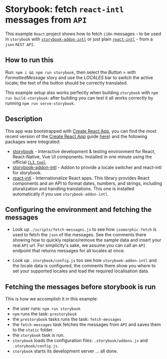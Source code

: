 # Storybook: fetch `react-intl` messages from `API`

This example `React` project shows how to fetch `i18n` messages - to be used in `storybook` with [`storybook-addon-intl`](https://github.com/truffls/storybook-addon-intl) or just plain [`react-intl`](https://github.com/yahoo/react-intl) - from a `json` `REST API`.

## How to run this

Run: `npm i && npm run storybook`, then select the *Button > with FormattedMessage* story and use the *LOCALES* bar to switch the active locale; the text of the button should be correctly translated.

This example setup also works perfectly when building `storybook` with `npm run build-storybook`: after building you can test it all works correctly by running `npm run serve-storybook`.

## Description

This app was bootstrapped with [Create React App](https://github.com/facebookincubator/create-react-app), you can find the most recent version of the [Create React App](https://github.com/facebookincubator/create-react-app) guide [here](https://github.com/facebookincubator/create-react-app/blob/master/packages/react-scripts/template/README.md)) and the following packages were integrated:

-   [storybook](https://github.com/storybooks/storybook) - Interactive development & testing environment for React, React-Native, Vue UI components. Installed in one minute using the official [`CLI tool`](https://github.com/storybooks/storybook/tree/master/lib/cli).
-   [storybook-addon-intl](https://github.com/truffls/storybook-addon-intl) - Addon to provide a locale switcher and react-intl for storybook.
-   [react-intl](https://github.com/yahoo/react-intl) - Internationalize React apps. This library provides React components and an API to format dates, numbers, and strings, including pluralization and handling translations. This one is installed automatically if you use `storybook-addon-intl`.

## Configuring the environment and fetching the messages

-   Look up `./scripts/fetch-messages.js` to see how `isomorphic-fetch` is used to fetch the `json` of the messages. See the comments there showing how to quickly replace/remove the sample data and insert your real `API` url. For simplicity's sake, we assume you can call an `API` endpoint that returns messages for all locales at once.

-   Look up `.storybook/config.js` too see how `storybook-addon-intl` and the locale data is configured, the comments there show you where to set your supported locales and load the required localisation data.

## Fetching the messages before storybook is run

This is how we accomplish it in this example:

-   the user runs: `npm run storybook`
-   `npm` runs the task: `prestorybook`
-   the `prestorybook` tasks runs the task: `fetch-messages`
-   the `fetch-messages` task fetches the messages from `API` and saves them to the `static` folder.
-   the `storybook` task is run.
-   `storybook` loads the configuration files: `.storybook/addons.js` and `.storybook/config.js`.
-   `storybook` starts its development server ... all done.
